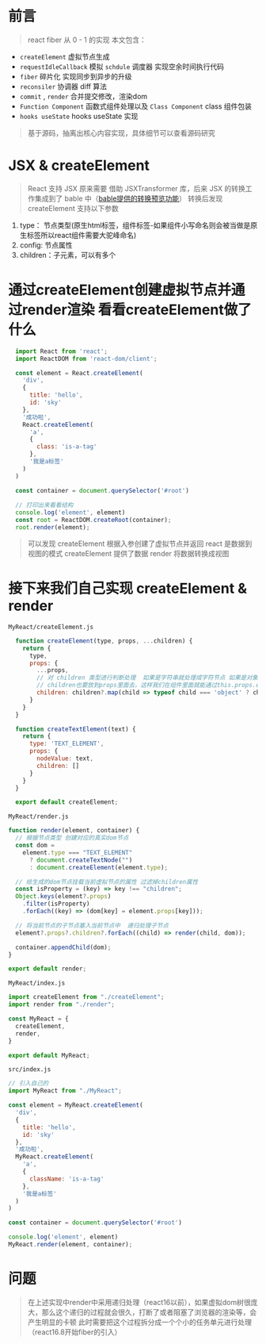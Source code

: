 # 前言

> react fiber 从 0 - 1 的实现
> 本文包含：
  - `createElement` 虚拟节点生成
  - `requestIdleCallback` 模拟 `schdule` 调度器 实现空余时间执行代码
  - `fiber` 碎片化 实现同步到异步的升级
  - `reconsiler` 协调器 diff 算法
  - `commit` , `render` 合并提交修改，渲染dom
  - `Function Component` 函数式组件处理以及 `Class Component` class 组件包装
  - `hooks useState`  hooks useState 实现
> 基于源码，抽离出核心内容实现，具体细节可以查看源码研究

# JSX & createElement

> React 支持 JSX 原来需要 借助 JSXTransformer 库，后来 JSX 的转换工作集成到了 bable 中（[bable提供的转换预览功能](https://babeljs.io/repl#?browsers=defaults%2C%20not%20ie%2011%2C%20not%20ie_mob%2011&build=&builtIns=false&corejs=3.6&spec=false&loose=false&code_lz=ATCCAd2BeYAoBQIQB4AmBLAbgPic1ACwEZgM1oAiAFw2oBsBTSnAFTqZQHoSdgUAhsEIAnRgDMqADxksAUgFcAtuG4CcAb0rBKAX3wEUAZ0YBjWgHsAdngIEtO_XeQpwfUCNqmm_Lm4d6Bi5cJuYY1pragYZcmLj4AJQA3EA&debug=false&forceAllTransforms=false&shippedProposals=false&circleciRepo=&evaluate=false&fileSize=false&timeTravel=false&sourceType=module&lineWrap=true&presets=react&prettier=true&targets=&version=7.18.13&externalPlugins=&assumptions=%7B%7D)）
> 转换后发现 createElement 支持以下参数

1. type： 节点类型(原生html标签，组件标签-如果组件小写命名则会被当做是原生标签所以react组件需要大驼峰命名)
2. config: 节点属性
3. children：子元素，可以有多个

# 通过createElement创建虚拟节点并通过render渲染 看看createElement做了什么

```js
  import React from 'react';
  import ReactDOM from 'react-dom/client'; 

  const element = React.createElement(
    'div',
    {
      title: 'hello',
      id: 'sky'
    },
    '成功啦',
    React.createElement(
      'a',
      {
        class: 'is-a-tag'
      },
      '我是a标签'
    )
  )

  const container = document.querySelector('#root')
  
  // 打印出来看看结构
  console.log('element', element)
  const root = ReactDOM.createRoot(container);
  root.render(element);
```

> 可以发现 createElement 根据入参创建了虚拟节点并返回
> react 是数据到视图的模式 createElement 提供了数据 render 将数据转换成视图

# 接下来我们自己实现 createElement & render

`MyReact/createElement.js`

```js
  function createElement(type, props, ...children) {
    return {
      type,
      props: {
        ...props,
        // 对 children 类型进行判断处理  如果是字符串就处理成字符节点 如果是对象就正常返回
        // children也要放到props里面去，这样我们在组件里面就能通过this.props.children拿到子元素
        children: children?.map(child => typeof child === 'object' ? child : createTextElement(child))
      }
    }
  }

  function createTextElement(text) {
    return {
      type: 'TEXT_ELEMENT',
      props: {
        nodeValue: text,
        children: []
      }
    }
  }

  export default createElement;
```

`MyReact/render.js`

```js
function render(element, container) {
  // 根据节点类型 创建对应的真实dom节点
  const dom =
    element.type === "TEXT_ELEMENT"
      ? document.createTextNode("")
      : document.createElement(element.type);

  // 给生成的dom节点挂载当前虚拟节点的属性 过滤掉children属性
  const isProperty = (key) => key !== "children";
  Object.keys(element?.props)
    .filter(isProperty)
    .forEach((key) => (dom[key] = element.props[key]));

  // 将当前节点的子节点塞入当前节点中  递归处理子节点
  element?.props?.children?.forEach((child) => render(child, dom));

  container.appendChild(dom);
}

export default render;
```

`MyReact/index.js`
```js
import createElement from "./createElement";
import render from "./render";

const MyReact = {
  createElement,
  render,
}

export default MyReact;

```

`src/index.js`

```js
// 引入自己的
import MyReact from "./MyReact";

const element = MyReact.createElement(
  'div',
  {
    title: 'hello',
    id: 'sky'
  },
  '成功啦',
  MyReact.createElement(
    'a',
    {
      className: 'is-a-tag'
    },
    '我是a标签'
  )
)

const container = document.querySelector('#root')

console.log('element', element)
MyReact.render(element, container);
```

# 问题

> 在上述实现中render中采用递归处理（react16以前），如果虚拟dom树很庞大，那么这个递归的过程就会很久，打断了或者阻塞了浏览器的渲染等，会产生明显的卡顿
> 此时需要把这个过程拆分成一个个小的任务单元进行处理（react16.8开始fiber的引入）
